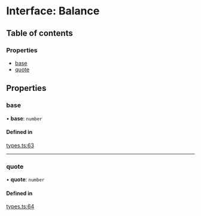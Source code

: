 # Interface: Balance

## Table of contents

### Properties

- [base](../wiki/Balance#base)
- [quote](../wiki/Balance#quote)

## Properties

### base

• **base**: `number`

#### Defined in

[types.ts:63](https://github.com/mango-run/mango-run-core/blob/a90ccad/src/types.ts#L63)

___

### quote

• **quote**: `number`

#### Defined in

[types.ts:64](https://github.com/mango-run/mango-run-core/blob/a90ccad/src/types.ts#L64)
